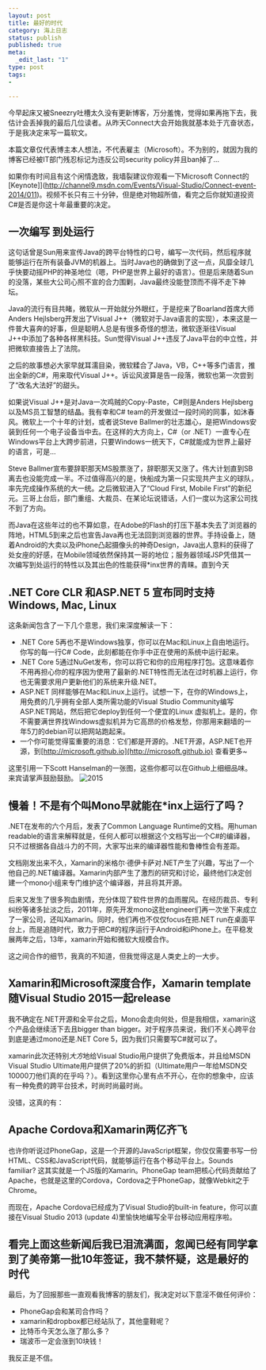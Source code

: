 ```yaml
--- 
layout: post
title: 最好的时代
category: 海上日志 
status: publish 
published: true
meta: 
  _edit_last: "1"
type: post
tags: 
- 

---
```

今早起床又被Sneezry吐槽太久没有更新博客，万分羞愧，觉得如果再拖下去，我估计会丢掉我的最后几位读者。从昨天Connect大会开始我就基本处于亢奋状态，于是我决定来写一篇软文。

本篇文章仅代表博主本人想法，不代表雇主（Microsoft）。不为别的，就因为我的博客已经被IT部门残忍标记为违反公司security policy并且ban掉了...

如果你有时间且有这个闲情逸致，我墙裂建议你观看一下Microsoft Connect的[Keynote]](http://channel9.msdn.com/Events/Visual-Studio/Connect-event-2014/011)。视频不长只有三十分钟，但是绝对物超所值，看完之后你就知道投资C#是否是你这十年最重要的决定。

一次编写 到处运行
-------------
这句话曾是Sun用来宣传Java的跨平台特性的口号，编写一次代码，然后程序就能够运行在所有装备JVM的机器上。当时Java也的确做到了这一点，风靡全球几乎快要动摇PHP的神圣地位（嗯，PHP是世界上最好的语言）。但是后来随着Sun的没落，某些大公司心照不宣的合力围剿，Java最终没能登顶而不得不走下神坛。

Java的流行有目共睹，微软从一开始就分外眼红，于是挖来了Boarland首席大师Anders Hejlsberg开发出了Visual J++（微软对于Java语言的实现），本来这是一件普大喜奔的好事，但是聪明人总是有很多奇怪的想法，微软逐渐往Visual J++中添加了各种各样黑科技。Sun觉得Visual J++违反了Java平台的中立性，并把微软直接告上了法院。

之后的故事想必大家早就耳濡目染，微软糅合了Java，VB，C++等多门语言，推出全新的C#，用来取代Visual J++。诉讼风波算是告一段落，微软也第一次尝到了“改名大法好”的甜头。

如果说Visual J++是对Java一次鸡贼的Copy-Paste，C#则是Anders Hejlsberg以及MS员工智慧的结晶。我有幸和C# team的开发做过一段时间的同事，如沐春风。微软上一个十年的计划，或者说Steve Ballmer的壮志雄心，是把Windows安装到任何一个电子设备当中去。在这样的大方向上，C#（or .NET）一直专心在Windows平台上大跨步前进，只要Windows一统天下，C#就能成为世界上最好的语言，可是...

Steve Ballmer宣布要辞职那天MS股票涨了，辞职那天又涨了。伟大计划直到SB离去也没能完成一半。不过值得高兴的是，快船成为第一只实现共产主义的球队，率先完成操作系统的大一统。之后微软进入了“Cloud First, Mobile First”的新纪元。三哥上台后，部门重组、大裁员、在某论坛说错话，人们一度以为这家公司找不到了方向。

而Java在这些年过的也不算如意，在Adobe的Flash的打压下基本失去了浏览器的阵地，HTML5到来之后也宣告Java再也无法回到浏览器的世界。手持设备上，随着Android的大卖以及iPhone凸起摄像头的神奇Design，Java出人意料的获得了处女座的好感，在Mobile领域依然保持其一哥的地位；服务器领域JSP凭借其一次编写到处运行的特性以及其出色的性能获得*inx世界的青睐。直到今天

.NET Core CLR 和ASP.NET 5 宣布同时支持Windows, Mac, Linux
-------------
这条新闻包含了一下几个意思，我们来深度解读一下：

 - .NET Core 5再也不是Windows独享，你可以在Mac和Linux上自由地运行。你写的每一行C# Code，此刻都能在你手中正在使用的系统中运行起来。
 - .NET Core 5通过NuGet发布，你可以将它和你的应用程序打包。这意味着你不用再担心你的程序因为使用了最新的.NET特性而无法在过时机器上运行，你也无需要求用户更新他们的系统来升级.NET。
 - ASP.NET 同样能够在Mac和Linux上运行。试想一下，在你的Windows上，用免费的几乎拥有全部人类所需功能的Visual Studio Community编写ASP.NET网站，然后把它deploy到任何一个便宜的Linux 虚拟机上。是的，你不需要满世界找Windows虚拟机并为它高昂的价格发愁，你那用来翻墙的一年5刀的debian可以把网站跑起来。
 - 一个你可能觉得蛮重要的消息：它们都是开源的。.NET开源，ASP.NET也开源，到[http://microsoft.github.io](http://microsoft.github.io) 查看更多~
 
 这里引用一下Scott Hanselman的一张图，这些你都可以在Github上细细品味。来宾请掌声鼓励鼓励。
 ![2015](http://www.hanselman.com/blog/content/binary/Windows-Live-Writer/Announcing-.NET-in-your-Editor-of-Choice_E16B/image_4034547f-9f37-4a27-8a0c-5eb89d13d944.png)

慢着！不是有个叫Mono早就能在*inx上运行了吗？
-------------
.NET在发布的六个月后，发表了Common Language Runtime的文档。用human readable的语言来解释就是，任何人都可以根据这个文档写出一个C#的编译器，只不过根据各自战斗力的不同，大家写出来的编译器性能和鲁棒性会有差距。

文档刚发出来不久，Xamarin的米格尔·德伊卡萨对.NET产生了兴趣，写出了一个他自己的.NET编译器。Xamarin内部产生了激烈的研究和讨论，最终他们决定创建一个mono小组来专门维护这个编译器，并且将其开源。

后来又发生了很多狗血剧情，充分体现了软件世界的血雨腥风。在经历裁员、专利纠纷等诸多扯淡之后，2011年，原先开发mono这批engineer们再一次坐下来成立了一家公司，还叫Xamarin。同时，他们再也不仅仅focus在把.NET run在桌面平台上，而是追随时代，致力于把C#的程序运行于Android和iPhone上。在平稳发展两年之后，13年，xamarin开始和微软大规模合作。

这之间合作的细节，我真的不知道，但我觉得这是人类史上的一大步。

Xamarin和Microsoft深度合作，Xamarin template随Visual Studio 2015一起release
-------------
我不确定在.NET开源和全平台之后，Mono会走向何处，但是我相信，xamarin这个产品会继续活下去且bigger than bigger。对于程序员来说，我们不关心跨平台到底是通过mono还是.NET Core 5，因为我们只需要写C#就可以了。

xamarin此次还特别*大方*地给Visual Studio用户提供了免费版本，并且给MSDN Visual Studio Ultimate用户提供了20%的折扣（Ultimate用户一年给MSDN交10000刀他们真的在乎吗？）。看到这里你心里有点不开心，在你的想象中，应该有一种免费的跨平台技术，时尚时尚最时尚。

没错，这真的有：

Apache Cordova和Xamarin两亿齐飞
-------------
也许你听说过PhoneGap，这是一个开源的JavaScript框架，你仅仅需要书写一份HTML、CSS和JavaScript代码，就能够运行在各个移动平台上。Sounds familiar? 这其实就是一个JS版的Xamarin。PhoneGap team把核心代码贡献给了Apache，也就是这里的Cordova，Cordova之于PhoneGap，就像Webkit之于Chrome。

而现在，Apache Cordova已经成为了Visual Studio的built-in feature，你可以直接在Visual Studio 2013 (update 4)里愉快地编写全平台移动应用程序啦。


看完上面这些新闻后我已泪流满面，忽闻已经有同学拿到了美帝第一批10年签证，我不禁怀疑，这是最好的时代
-------------

最后，为了回报那些一直观看我博客的朋友们，我决定对以下意淫不做任何评价：

 - PhoneGap会和某司合作吗？
 - xamarin和dropbox都已经站队了，其他童鞋呢？
 - 比特币今天怎么涨了那么多？
 - 瑞波币一定会涨到10块钱！

我反正是不信。
